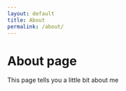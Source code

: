 ```yaml
---
layout: default
title: About
permalink: /about/
---
```

# About page

This page tells you a little bit about me
